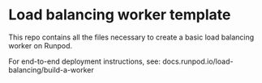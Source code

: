 # Load balancing worker template

This repo contains all the files necessary to create a basic load balancing worker on Runpod.

For end-to-end deployment instructions, see: docs.runpod.io/load-balancing/build-a-worker
